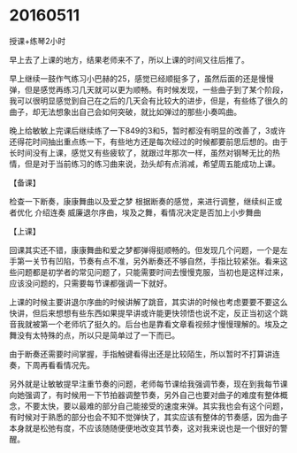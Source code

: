 # 20160511

授课+练琴2小时

早上去了上课的地方，结果老师来不了，所以上课的时间又往后推了。

早上继续一鼓作气练习小巴赫的25，感觉已经顺挺多了，虽然后面的还是慢慢弹，但是感觉再练习几天就可以更为顺畅。有时候发现，一些曲子到了某个阶段，我可以很明显感觉到自己在之后的几天会有比较大的进步，但是，有些练了很久的曲子，却无法想象出自己会如何突破，就比如弹过的那些小奏鸣曲。

晚上给敏敏上完课后继续练了一下849的3和5，暂时都没有明显的改善了，3或许还得花时间抽出重点练一下，有些地方还是每次经过的时候都要前思后想的。由于长时间没有上课，感觉又有些疲软了，就跟过年那次一样，虽然对钢琴无比的热情，但是对于当前练习的练习曲来说，劲头却有点消减，希望周五能成功上课。

【备课】

检查一下断奏，康康舞曲以及爱之梦
根据断奏的感觉，来进行调整，继续纠正或者优化
介绍连奏
威廉退尔序曲，埃及之舞，看情况决定是否加上小步舞曲

【上课】

回课其实还不错，康康舞曲和爱之梦都弹得挺顺畅的。但发现几个问题，一个是左手第一关节有凹陷，节奏有点不准，另外断奏还不够自然，手指比较紧张。看来这些问题都是初学者的常见问题了，只能需要时间去慢慢克服，当初也是这样过来，应该没问题的，只需要每节课都强调一下就好。

上课的时候主要讲退尔序曲的时候讲解了跳音，其实讲的时候也考虑要要不要这么快讲，但后来想想有些东西如果提早讲或许能更快领悟也说不定，反正当初这个跳音我就被第一个老师坑了挺久的。后台也是靠看文章看视频才慢慢理解的。埃及之舞没有太特殊的点，所以只是简单过了一下而已。

由于断奏还需要时间掌握，手指触键看得出还是比较陌生，所以暂时不打算讲连奏，下周再看看情况先。

另外就是让敏敏提早注重节奏的问题，老师每节课给我强调节奏，现在到我每节课向她强调了，有时候用一下节拍器调整节奏，另外自己也要对曲子的难度有整体概念，不要太快，要以最难的部分自己能接受的速度来弹。其实我也会有这个问题，有时候对于熟悉的部分也会不知不觉弹快了，其实应该有整体的节奏感，因为曲子本身就是松弛有度，不应该随随便便地改变其节奏，这对我来说也是一个很好的警醒。